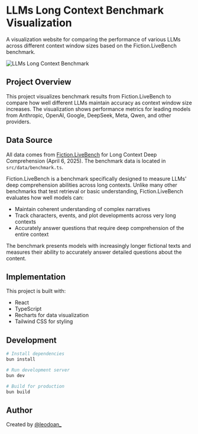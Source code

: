 # LLMs Long Context Benchmark Visualization

A visualization website for comparing the performance of various LLMs across different context window sizes based on the Fiction.LiveBench benchmark.

![LLMs Long Context Benchmark](https://github.com/user-attachments/assets/07cbe37e-83d8-4cba-a03d-d3f7d6d7a024)

## Project Overview

This project visualizes benchmark results from Fiction.LiveBench to compare how well different LLMs maintain accuracy as context window size increases. The visualization shows performance metrics for leading models from Anthropic, OpenAI, Google, DeepSeek, Meta, Qwen, and other providers.

## Data Source

All data comes from [Fiction.LiveBench](https://fiction.live/stories/Fiction-liveBench-April-6-2025/oQdzQvKHw8JyXbN87) for Long Context Deep Comprehension (April 6, 2025). The benchmark data is located in `src/data/benchmark.ts`.

Fiction.LiveBench is a benchmark specifically designed to measure LLMs' deep comprehension abilities across long contexts. Unlike many other benchmarks that test retrieval or basic understanding, Fiction.LiveBench evaluates how well models can:

- Maintain coherent understanding of complex narratives
- Track characters, events, and plot developments across very long contexts
- Accurately answer questions that require deep comprehension of the entire context

The benchmark presents models with increasingly longer fictional texts and measures their ability to accurately answer detailed questions about the content.

## Implementation

This project is built with:
- React
- TypeScript
- Recharts for data visualization
- Tailwind CSS for styling

## Development

```bash
# Install dependencies
bun install

# Run development server
bun dev

# Build for production
bun build
```

## Author

Created by [@leodoan_](https://x.com/leodoan_)
